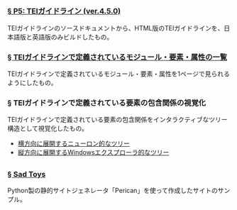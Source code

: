 ## 
### [§ P5: TEIガイドライン (ver.4.5.0)](https://muranamihdk.github.io/tei-guidelines-ja/ja/html/index.html)
TEIガイドラインのソースドキュメントから、HTML版のTEIガイドラインを、日本語版と英語版のみビルドしたもの。
### [§ TEIガイドラインで定義されているモジュール・要素・属性の一覧](https://muranamihdk.github.io/tei-elements-list/)
TEIガイドラインで定義されているモジュール・要素・属性を1ページで見られるようにしたもの。
### § TEIガイドラインで定義されている要素の包含関係の視覚化
TEIガイドラインで定義されている要素の包含関係をインタラクティブなツリー構造として視覚化したもの。
- [横方向に展開するニューロン的なツリー](https://muranamihdk.github.io/tei-elements-tree/horizontal-tree/)
- [縦方向に展開するWindowsエクスプローラ的なツリー](https://muranamihdk.github.io/tei-elements-tree/vertical-explorer/)

## 
### [§ Sad Toys](https://muranamihdk.github.io/sad-toys/)
Python製の静的サイトジェネレータ「Perican」を使って作成したサイトのサンプル。

